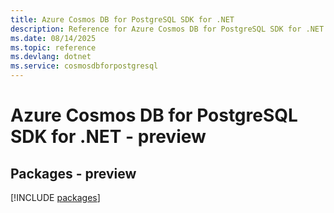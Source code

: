 ```yaml
---
title: Azure Cosmos DB for PostgreSQL SDK for .NET
description: Reference for Azure Cosmos DB for PostgreSQL SDK for .NET
ms.date: 08/14/2025
ms.topic: reference
ms.devlang: dotnet
ms.service: cosmosdbforpostgresql
---
```

# Azure Cosmos DB for PostgreSQL SDK for .NET - preview
## Packages - preview
[!INCLUDE [packages](cosmos-db-for-postgresql-index.md)]